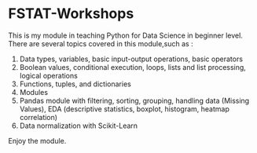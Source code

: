 # FSTAT-Workshops
This is my module in teaching Python for Data Science in beginner level. There are several topics covered in this module,such as :
1. Data types, variables, basic input-output operations, basic operators
2. Boolean values, conditional execution, loops, lists and list processing, logical operations
3. Functions, tuples, and dictionaries
4. Modules
5. Pandas module with filtering, sorting, grouping, handling data (Missing Values), EDA (descriptive statistics, boxplot, histogram, heatmap correlation)
6. Data normalization with Scikit-Learn

Enjoy the module.
